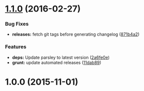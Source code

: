 <a name="1.1.0"></a>
# [1.1.0](https://github.com/hypeJunction/Elgg-forms_validation/compare/1.0.0...v1.1.0) (2016-02-27)


### Bug Fixes

* **releases:** fetch git tags before generating changelog ([871b4a2](https://github.com/hypeJunction/Elgg-forms_validation/commit/871b4a2))

### Features

* **deps:** Update parsley to latest version ([2a6fe0e](https://github.com/hypeJunction/Elgg-forms_validation/commit/2a6fe0e))
* **grunt:** update automated releases ([11dab89](https://github.com/hypeJunction/Elgg-forms_validation/commit/11dab89))



<a name="1.0.0"></a>
# 1.0.0 (2015-11-01)




